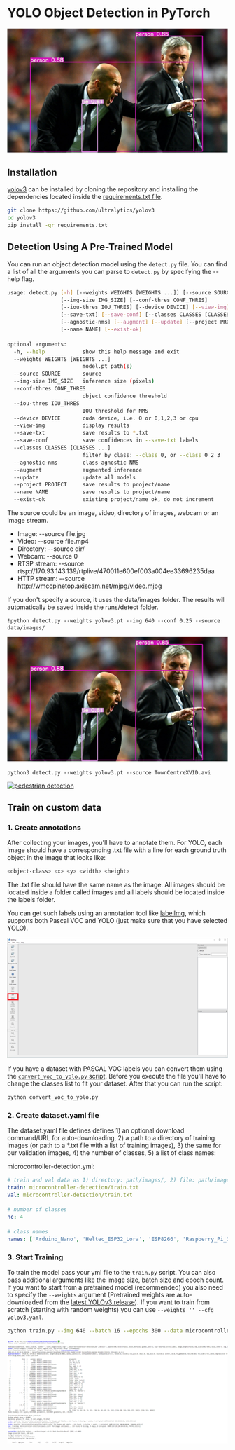 # YOLO Object Detection in PyTorch

![](doc/prediction_example.jpg)

## Installation

[yolov3](https://github.com/ultralytics/yolov3) can be installed by cloning the repository and installing the dependencies located inside the [requirements.txt file](https://github.com/ultralytics/yolov3/blob/master/requirements.txt).

```bash
git clone https://github.com/ultralytics/yolov3
cd yolov3
pip install -qr requirements.txt
```

## Detection Using A Pre-Trained Model

You can run an object detection model using the ```detect.py``` file. You can find a list of all the arguments you can parse to ```detect.py``` by specifying the --help flag.

```bash
usage: detect.py [-h] [--weights WEIGHTS [WEIGHTS ...]] [--source SOURCE]
                 [--img-size IMG_SIZE] [--conf-thres CONF_THRES]
                 [--iou-thres IOU_THRES] [--device DEVICE] [--view-img]
                 [--save-txt] [--save-conf] [--classes CLASSES [CLASSES ...]]
                 [--agnostic-nms] [--augment] [--update] [--project PROJECT]
                 [--name NAME] [--exist-ok]

optional arguments:
  -h, --help            show this help message and exit
  --weights WEIGHTS [WEIGHTS ...]
                        model.pt path(s)
  --source SOURCE       source
  --img-size IMG_SIZE   inference size (pixels)
  --conf-thres CONF_THRES
                        object confidence threshold
  --iou-thres IOU_THRES
                        IOU threshold for NMS
  --device DEVICE       cuda device, i.e. 0 or 0,1,2,3 or cpu
  --view-img            display results
  --save-txt            save results to *.txt
  --save-conf           save confidences in --save-txt labels
  --classes CLASSES [CLASSES ...]
                        filter by class: --class 0, or --class 0 2 3
  --agnostic-nms        class-agnostic NMS
  --augment             augmented inference
  --update              update all models
  --project PROJECT     save results to project/name
  --name NAME           save results to project/name
  --exist-ok            existing project/name ok, do not increment
```

The source could be an image, video, directory of images, webcam or an image stream.

* Image: --source file.jpg
* Video: --source file.mp4
* Directory: --source dir/
* Webcam: --source 0
* RTSP stream: --source rtsp://170.93.143.139/rtplive/470011e600ef003a004ee33696235daa
* HTTP stream: --source http://wmccpinetop.axiscam.net/mjpg/video.mjpg

If you don't specify a source, it uses the data/images folder. The results will automatically be saved inside the runs/detect folder.

```
!python detect.py --weights yolov3.pt --img 640 --conf 0.25 --source data/images/
```

![](doc/prediction_example.jpg)


```
python3 detect.py --weights yolov3.pt --source TownCentreXVID.avi
```

[![pedestrian detection](https://img.youtube.com/vi/9Mdc-HU6BV8/0.jpg)](https://www.youtube.com/watch?v=9Mdc-HU6BV8)

## Train on custom data

### 1. Create annotations

After collecting your images, you'll have to annotate them. For YOLO, each image should have a corresponding .txt file with a line for each ground truth object in the image that looks like:

```bash
<object-class> <x> <y> <width> <height>
```

The .txt file should have the same name as the image. All images should be located inside a folder called images and all labels should be located inside the labels folder. 

You can get such labels using an annotation tool like [labelImg](https://github.com/tzutalin/labelImg), which supports both Pascal VOC and YOLO (just make sure that you have selected YOLO).

![](doc/labelImg.PNG)

If you have a dataset with PASCAL VOC labels you can convert them using the [```convert_voc_to_yolo.py``` script](convert_voc_to_yolo.py). Before you execute the file you'll have to change the classes list to fit your dataset. After that you can run the script:

```bash
python convert_voc_to_yolo.py
```

### 2. Create dataset.yaml file

The dataset.yaml file defines defines 1) an optional download command/URL for auto-downloading, 2) a path to a directory of training images (or path to a *.txt file with a list of training images), 3) the same for our validation images, 4) the number of classes, 5) a list of class names:

microcontroller-detection.yml:
```yml
# train and val data as 1) directory: path/images/, 2) file: path/images.txt, or 3) list: [path1/images/, path2/images/]
train: microcontroller-detection/train.txt
val: microcontroller-detection/train.txt

# number of classes
nc: 4

# class names
names: ['Arduino_Nano', 'Heltec_ESP32_Lora', 'ESP8266', 'Raspberry_Pi_3']
```

### 3. Start Training

To train the model pass your yml file to the `train.py` script. You can also pass additional arguments like the image size, batch size and epoch count. If you want to start from a pretrained model (recommended) you also need to specify the `--weights` argument (Pretrained weights are auto-downloaded from the [latest YOLOv3 release](https://github.com/ultralytics/yolov3/releases)). If you want to train from scratch (starting with random weights) you can use `--weights '' --cfg yolov3.yaml`.

```bash
python train.py --img 640 --batch 16 --epochs 300 --data microcontroller-detection.yml --weights yolov3.pt
```

![](doc/start_training.PNG)